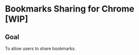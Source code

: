 Bookmarks Sharing for Chrome [WIP]
===================================

Goal
----

To allow users to share bookmarks.